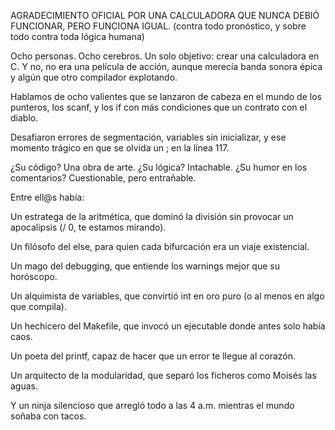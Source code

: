 AGRADECIMIENTO OFICIAL POR UNA CALCULADORA QUE NUNCA DEBIÓ FUNCIONAR, PERO FUNCIONA IGUAL.
(contra todo pronóstico, y sobre todo contra toda lógica humana)

Ocho personas. Ocho cerebros.
Un solo objetivo: crear una calculadora en C.
Y no, no era una película de acción, aunque merecía banda sonora épica y algún que otro compilador explotando.

Hablamos de ocho valientes que se lanzaron de cabeza en el mundo de los punteros, los scanf, y los if con más condiciones que un contrato con el diablo.

Desafiaron errores de segmentación, variables sin inicializar, y ese momento trágico en que se olvida un ; en la línea 117.

¿Su código? Una obra de arte.
¿Su lógica? Intachable.
¿Su humor en los comentarios? Cuestionable, pero entrañable.

Entre ell@s había:

Un estratega de la aritmética, que dominó la división sin provocar un apocalipsis (/ 0, te estamos mirando).

Un filósofo del else, para quien cada bifurcación era un viaje existencial.

Un mago del debugging, que entiende los warnings mejor que su horóscopo.

Un alquimista de variables, que convirtió int en oro puro (o al menos en algo que compila).

Un hechicero del Makefile, que invocó un ejecutable donde antes solo había caos.

Un poeta del printf, capaz de hacer que un error te llegue al corazón.

Un arquitecto de la modularidad, que separó los ficheros como Moisés las aguas.

Y un ninja silencioso que arregló todo a las 4 a.m. mientras el mundo soñaba con tacos.

